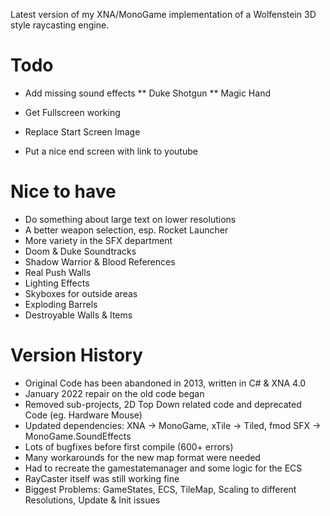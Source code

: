 Latest version of my XNA/MonoGame implementation of a Wolfenstein 3D style
raycasting engine.

# Todo
 * Add missing sound effects
 ** Duke Shotgun
 ** Magic Hand
 
 * Get Fullscreen working

 * Replace Start Screen Image
 * Put a nice end screen with link to youtube
 

# Nice to have
 * Do something about large text on lower resolutions
 * A better weapon selection, esp. Rocket Launcher
 * More variety in the SFX department
 * Doom & Duke Soundtracks
 * Shadow Warrior & Blood References
 * Real Push Walls
 * Lighting Effects
 * Skyboxes for outside areas
 * Exploding Barrels
 * Destroyable Walls & Items


# Version History
 * Original Code has been abandoned in 2013, written in C# & XNA 4.0
 * January 2022 repair on the old code began
 * Removed sub-projects, 2D Top Down related code and deprecated Code (eg. Hardware Mouse)
 * Updated dependencies: XNA -> MonoGame, xTile -> Tiled, fmod SFX -> MonoGame.SoundEffects
 * Lots of bugfixes before first compile (600+ errors)
 * Many workarounds for the new map format were needed
 * Had to recreate the gamestatemanager and some logic for the ECS
 * RayCaster itself was still working fine
 * Biggest Problems: GameStates, ECS, TileMap, Scaling to different Resolutions, Update & Init issues
